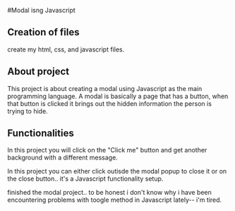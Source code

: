 #Modal isng Javascript

## Creation of files
create my html, css, and javascript files.

## About project
This project is about creating a modal using Javascript as the main programming language.
A modal is basically a page that has a button, when that button is clicked it brings out the hidden information the person is trying to  hide.

## Functionalities
In this project you will click on the "Click me" button and get another background with a different message.

In this project you can either click outisde the modal popup to close it or on the close button.. it's a Javascript functionality setup.

finished the modal project.. to be honest i don't know why i have been encountering problems with toogle method in Javascript lately-- i'm tired.